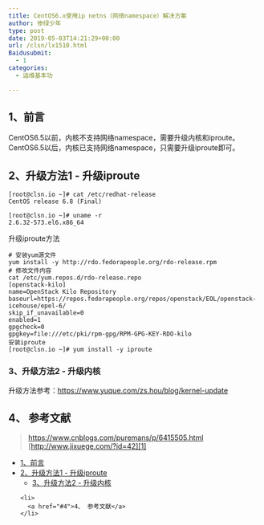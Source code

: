 ```yaml
---
title: CentOS6.x使用ip netns（网络namespace）解决方案
author: 惨绿少年
type: post
date: 2019-05-03T14:21:29+00:00
url: /clsn/lx1510.html
Baidusubmit:
  - 1
categories:
  - 运维基本功

---
```

<a name="c6018755"></a>

## <span id="1">1、前言</span>

CentOS6.5以前，内核不支持网络namespace，需要升级内核和iproute。  
CentOS6.5以后，内核已支持网络namespace，只需要升级iproute即可。  
<a name="19b6a59d"></a>

## <span id="21_-_iproute">2、升级方法1 - 升级iproute</span>

<pre><code class="language-bash line-numbers">[root@clsn.io ~]# cat /etc/redhat-release
CentOS release 6.8 (Final)

[root@clsn.io ~]# uname -r
2.6.32-573.el6.x86_64
</code></pre>

升级iproute方法

<pre><code class="line-numbers"># 安装yum源文件
yum install -y http://rdo.fedorapeople.org/rdo-release.rpm
# 修改文件内容
cat /etc/yum.repos.d/rdo-release.repo
[openstack-kilo]
name=OpenStack Kilo Repository
baseurl=https://repos.fedorapeople.org/repos/openstack/EOL/openstack-icehouse/epel-6/
skip_if_unavailable=0
enabled=1
gpgcheck=0
gpgkey=file:///etc/pki/rpm-gpg/RPM-GPG-KEY-RDO-kilo
安装iproute
[root@clsn.io ~]# yum install -y iproute
</code></pre>

<a name="38558b90"></a>

### <span id="32">3、升级方法2 - 升级内核</span>

升级方法参考：<https://www.yuque.com/zs.hou/blog/kernel-update>  
<a name="7baec7e9"></a>

## <span id="4">4、 参考文献</span>

> <https://www.cnblogs.com/puremans/p/6415505.html>  
> [http://www.jixuege.com/?id=42][1] 

<div id="toc_container" class="toc_white have_bullets">
  <ul class="toc_list">
    <li>
      <a href="#1">1、前言</a>
    </li>
    <li>
      <a href="#21_-_iproute">2、升级方法1 - 升级iproute</a><ul>
        <li>
          <a href="#32">3、升级方法2 - 升级内核</a>
        </li>
      </ul>
    </li>
    
    <li>
      <a href="#4">4、 参考文献</a>
    </li>
  </ul>
</div>

 [1]: /wp-content/themes/clsn-003/inc/go.php?url=http://www.jixuege.com/?id=42&utm_source=tuicool&utm_medium=referral